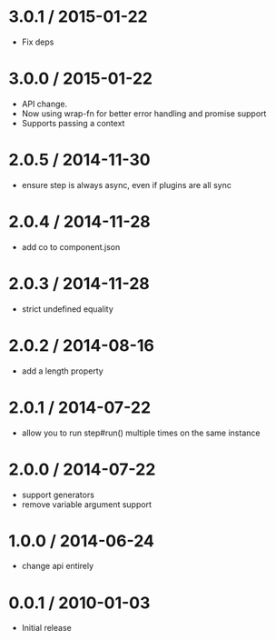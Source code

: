 
3.0.1 / 2015-01-22
==================

  * Fix deps

3.0.0 / 2015-01-22
==================

  * API change.
  * Now using wrap-fn for better error handling and promise support
  * Supports passing a context

2.0.5 / 2014-11-30
==================

  * ensure step is always async, even if plugins are all sync

2.0.4 / 2014-11-28
==================

  * add co to component.json

2.0.3 / 2014-11-28
==================

  * strict undefined equality

2.0.2 / 2014-08-16
==================

 * add a length property

2.0.1 / 2014-07-22
==================

 * allow you to run step#run() multiple times on the same instance

2.0.0 / 2014-07-22
==================

 * support generators
 * remove variable argument support

1.0.0 / 2014-06-24
==================

 * change api entirely

0.0.1 / 2010-01-03
==================

  * Initial release
